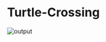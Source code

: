 # Turtle-Crossing
![output](https://user-images.githubusercontent.com/114730258/200141608-6f7eb2c2-540f-483d-9bd3-ea4227df5935.gif)
